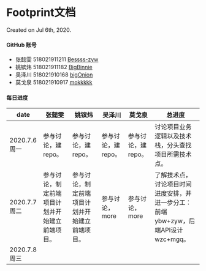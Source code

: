 # Footprint文档

Created on Jul 6th, 2020.



#### GitHub 账号

- 张懿雯 518021911211 [Bessss-zyw](https://github.com/orgs/Amoy-interest/people/Bessss-zyw) 
- 姚镔炜 518021911182 [BigBinnie](https://github.com/orgs/Amoy-interest/people/BigBinnie)
- 吴泽川 518021910168 [bigOnion](https://github.com/orgs/Amoy-interest/people/explodingnerk)
- 莫戈泉 518021910917 [mokkkkk](https://github.com/orgs/Amoy-interest/people/mokkkkk)



#### 每日进度

| date         | 张懿雯                                         | 姚镔炜                                         | 吴泽川             | 莫戈泉             | 总进度                                                       |
| ------------ | ---------------------------------------------- | ---------------------------------------------- | ------------------ | ------------------ | ------------------------------------------------------------ |
| 2020.7.6周一 | 参与讨论，建repo。                             | 参与讨论，建repo。                             | 参与讨论，建repo。 | 参与讨论，建repo。 | 讨论项目业务逻辑以及技术栈，分头查找项目所需技术点。         |
| 2020.7.7周二 | 参与讨论，制定前端项目计划并开始建立前端项目。 | 参与讨论，制定前端项目计划并开始建立前端项目。 | 参与讨论，more     | 参与讨论，more     | 了解技术点，讨论项目时间进度安排，并进一步分工：前端ybw+zyw，后端API设计wzc+mgq。 |
| 2020.7.8周三 |                                                |                                                |                    |                    |                                                              |

